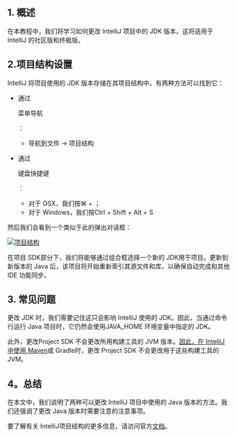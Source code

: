 ## 1. 概述

在本教程中，我们将学习如何更改 IntelliJ 项目中的 JDK 版本。这将适用于IntelliJ 的社区版和终极版。

## 2.项目结构设置

IntelliJ 将项目使用的 JDK 版本存储在其项目结构中。有两种方法可以找到它：

-   通过

    菜单导航

    ：

    -   导航到文件 -> 项目结构

-   通过

    键盘快捷键

    ：

    -   对于 OSX，我们按⌘ + ；
    -   对于 Windows，我们按Ctrl + Shift + Alt + S

然后我们会看到一个类似于此的弹出对话框：

[![项目结构](https://www.baeldung.com/wp-content/uploads/2019/09/Screenshot-2019-09-22-at-19.13.50.png)](https://www.baeldung.com/wp-content/uploads/2019/09/Screenshot-2019-09-22-at-19.13.50.png)

在项目 SDK部分下，我们将能够通过组合框选择一个新的 JDK用于项目。更新到新版本的 Java 后，该项目将开始重新索引其源文件和库，以确保自动完成和其他 IDE 功能同步。

## 3. 常见问题

更改 JDK 时，我们需要记住这只会影响 IntelliJ 使用的 JDK。因此，当通过命令行运行 Java 项目时，它仍然会使用JAVA_HOME 环境变量中指定的 JDK。

此外，更改Project SDK 不会更改所用构建工具的 JVM 版本。[因此，在 IntelliJ 中使用 Maven](https://www.baeldung.com/maven-java-version)或 Gradle时，更改 Project SDK 不会更改用于这些构建工具的 JVM。

## 4。总结

在本文中，我们说明了两种可以更改 IntelliJ 项目中使用的 Java 版本的方法。我们还强调了更改 Java 版本时需要注意的注意事项。

要了解有关 IntelliJ项目结构的更多信息，请访问官方[文档](https://www.jetbrains.com/help/idea/project-page.html?keymap=primary_default_for_windows)。